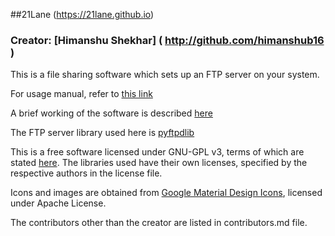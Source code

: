 ##21Lane (https://21lane.github.io)

### Creator: [Himanshu Shekhar] ( http://github.com/himanshub16 )
This is a file sharing software which sets up an FTP server on your system.

For usage manual, refer to [this link](https://21lane.github.io/howto.html)

A brief working of the software is described [here](https://21lane.github.io/working.html)

The FTP server library used here is [pyftpdlib](https://github.com/giampaolo/pyftpdlib)

This is a free software licensed under GNU-GPL v3, terms of which are stated [here](https://www.gnu.org/licenses/gpl-3.0.en.html).
The libraries used have their own licenses, specified by the respective authors in the license file.

Icons and images are obtained from [Google Material Design Icons](https://design.google.com/icons), licensed under Apache License.

The contributors other than the creator are listed in contributors.md file.